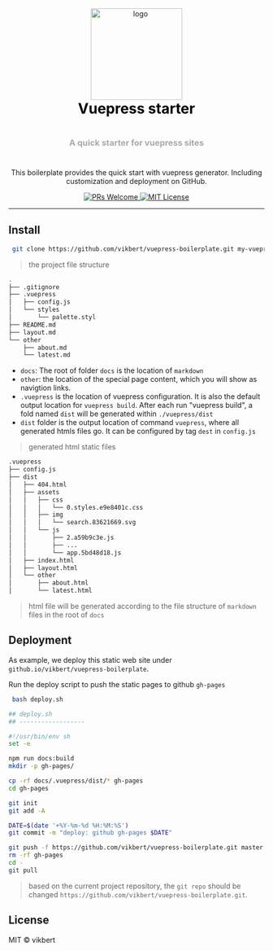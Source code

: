 <div align="center">
  <!-- Logo and title and sub-title -->
  <img src="https://vuepress.vuejs.org/hero.png" alt="logo" width="180"/>
  <h1 style="font-weight: bolder; color: black; margin-top: 0px">Vuepress starter</h1>
  <h3 style="color: darkgrey; margin: 40px 0"> 
    A quick starter for vuepress sites
  </h3>

  <!-- description of project -->
  <p>
    This boilerplate provides the quick start with vuepress generator. Including customization and deployment on GitHub.
  </p>

  <!-- github icons for PR and License -->
  <p>
    <a href="#">
      <img src="https://img.shields.io/badge/PRs-Welcome-brightgreen.svg?style=flat-square" alt="PRs Welcome">
    </a>
    <a href="#">
      <img src="https://img.shields.io/badge/License-MIT-brightgreen.svg?style=flat-square" alt="MIT License">
    </a>
  </p>
</div>

---

## Install

```bash
 git clone https://github.com/vikbert/vuepress-boilerplate.git my-vuepress
```

> the project file structure
```bash
.
├── .gitignore
├── .vuepress
│   ├── config.js
│   └── styles
│       └── palette.styl
├── README.md
├── layout.md
└── other
    ├── about.md
    └── latest.md
```
- `docs`: The root of folder `docs` is the location of `markdown`
- `other`: the location of the special page content, which you will show as navigtion links.
- `.vuepress` is the location of vuepress configuration. It is also the default output location for `vuepress build`. After each run "vuepress build", a fold named `dist` will be generated within `./vuepress/dist`
- `dist` folder is the output location of command `vuepress`, where all generated htmls files go. It can be configured by tag `dest` in `config.js`

> generated html static files
```bash
.vuepress
├── config.js
├── dist
│   ├── 404.html
│   ├── assets
│   │   ├── css
│   │   │   └── 0.styles.e9e8401c.css
│   │   ├── img
│   │   │   └── search.83621669.svg
│   │   └── js
│   │       ├── 2.a59b9c3e.js
│   │       ├── ...
│   │       └── app.5bd48d18.js
│   ├── index.html
│   ├── layout.html
│   └── other
│       ├── about.html
│       └── latest.html
```
> html file will be generated according to the file structure of `markdown` files in the root of `docs`

## Deployment
As example, we deploy this static web site under `github.io/vikbert/vuepress-boilerplate`.

Run the deploy script to push the static pages to github `gh-pages`
```bash
 bash deploy.sh 
```

```bash
## deploy.sh
## ------------------

#!/usr/bin/env sh
set -e

npm run docs:build
mkdir -p gh-pages/

cp -rf docs/.vuepress/dist/* gh-pages
cd gh-pages

git init
git add -A

DATE=$(date '+%Y-%m-%d %H:%M:%S')
git commit -m "deploy: github gh-pages $DATE"

git push -f https://github.com/vikbert/vuepress-boilerplate.git master:gh-pages
rm -rf gh-pages
cd -
git pull
```
> based on the current project repository, the `git repo` should be changed `https://github.com/vikbert/vuepress-boilerplate.git`.




## License

MIT © vikbert

